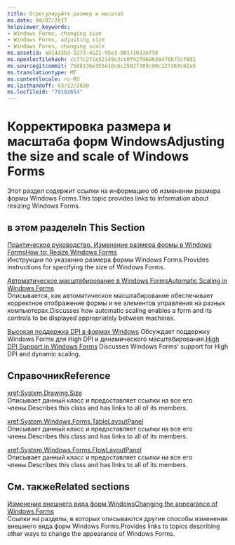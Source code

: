 ```yaml
---
title: Отрегулируйте размер и масштаб
ms.date: 04/07/2017
helpviewer_keywords:
- Windows Forms, changing size
- Windows Forms, adjusting size
- Windows Forms, changing scale
ms.assetid: a014d2b3-3273-4521-95e1-00171033bf58
ms.openlocfilehash: cc77c271e52149c3cc0f42f969030478b72cf8d1
ms.sourcegitcommit: 7588136e355e10cbc2582f389c90c127363c02a5
ms.translationtype: MT
ms.contentlocale: ru-RU
ms.lasthandoff: 03/12/2020
ms.locfileid: "79182654"
---
```

# <a name="adjusting-the-size-and-scale-of-windows-forms"></a><span data-ttu-id="8d7bb-102">Корректировка размера и масштаба форм Windows</span><span class="sxs-lookup"><span data-stu-id="8d7bb-102">Adjusting the size and scale of Windows Forms</span></span>
<span data-ttu-id="8d7bb-103">Этот раздел содержит ссылки на информацию об изменении размера формы Windows Forms.</span><span class="sxs-lookup"><span data-stu-id="8d7bb-103">This topic provides links to information about resizing Windows Forms.</span></span>  
  
## <a name="in-this-section"></a><span data-ttu-id="8d7bb-104">в этом разделе</span><span class="sxs-lookup"><span data-stu-id="8d7bb-104">In This Section</span></span>  
 [<span data-ttu-id="8d7bb-105">Практическое руководство. Изменение размера формы в Windows Forms</span><span class="sxs-lookup"><span data-stu-id="8d7bb-105">How to: Resize Windows Forms</span></span>](how-to-resize-windows-forms.md)  
 <span data-ttu-id="8d7bb-106">Инструкции по указанию размера формы Windows Forms.</span><span class="sxs-lookup"><span data-stu-id="8d7bb-106">Provides instructions for specifying the size of Windows Forms.</span></span>  
  
 [<span data-ttu-id="8d7bb-107">Автоматическое масштабирование в Windows Forms</span><span class="sxs-lookup"><span data-stu-id="8d7bb-107">Automatic Scaling in Windows Forms</span></span>](automatic-scaling-in-windows-forms.md)  
 <span data-ttu-id="8d7bb-108">Описывается, как автоматическое масштабирование обеспечивает корректное отображение формы и ее элементов управления на разных компьютерах.</span><span class="sxs-lookup"><span data-stu-id="8d7bb-108">Discusses how automatic scaling enables a form and its controls to be displayed appropriately between machines.</span></span>  
  
 <span data-ttu-id="8d7bb-109">[Высокая поддержка DPI в формах Windows](high-dpi-support-in-windows-forms.md) Обсуждает поддержку Windows Forms для High DPI и динамического масштабирования.</span><span class="sxs-lookup"><span data-stu-id="8d7bb-109">[High DPI Support in Windows Forms](high-dpi-support-in-windows-forms.md) Discusses Windows Forms' support for High DPI and dynamic scaling.</span></span>
  
## <a name="reference"></a><span data-ttu-id="8d7bb-110">Справочник</span><span class="sxs-lookup"><span data-stu-id="8d7bb-110">Reference</span></span>  
 <xref:System.Drawing.Size>  
 <span data-ttu-id="8d7bb-111">Описывает данный класс и предоставляет ссылки на все его члены.</span><span class="sxs-lookup"><span data-stu-id="8d7bb-111">Describes this class and has links to all of its members.</span></span>  
  
 <xref:System.Windows.Forms.TableLayoutPanel>  
 <span data-ttu-id="8d7bb-112">Описывает данный класс и предоставляет ссылки на все его члены.</span><span class="sxs-lookup"><span data-stu-id="8d7bb-112">Describes this class and has links to all of its members.</span></span>  
  
 <xref:System.Windows.Forms.FlowLayoutPanel>  
 <span data-ttu-id="8d7bb-113">Описывает данный класс и предоставляет ссылки на все его члены.</span><span class="sxs-lookup"><span data-stu-id="8d7bb-113">Describes this class and has links to all of its members.</span></span>  
  
## <a name="related-sections"></a><span data-ttu-id="8d7bb-114">См. также</span><span class="sxs-lookup"><span data-stu-id="8d7bb-114">Related sections</span></span>  
 [<span data-ttu-id="8d7bb-115">Изменение внешнего вида форм Windows</span><span class="sxs-lookup"><span data-stu-id="8d7bb-115">Changing the appearance of Windows Forms</span></span>](changing-the-appearance-of-windows-forms.md)  
 <span data-ttu-id="8d7bb-116">Ссылки на разделы, в которых описываются другие способы изменения внешнего вида форм Windows Forms.</span><span class="sxs-lookup"><span data-stu-id="8d7bb-116">Provides links to topics describing other ways to change the appearance of Windows Forms.</span></span>
